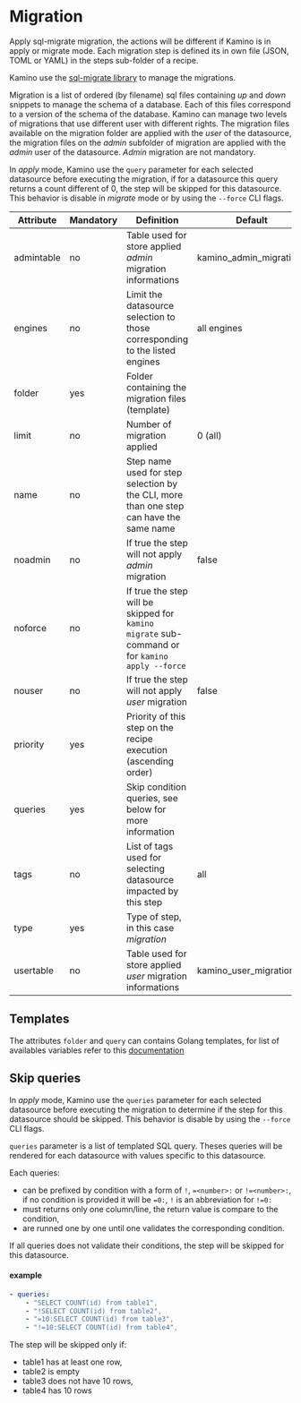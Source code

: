 # Migration

Apply sql-migrate migration, the actions will be different if Kamino is in apply or migrate mode. Each migration step is defined its in own file (JSON, TOML or YAML) in the steps sub-folder of a recipe. 

Kamino use the [sql-migrate library](https://github.com/rubenv/sql-migrate) to manage the migrations.

Migration is a list of ordered (by filename) sql files containing _up_ and _down_ snippets to manage the schema of a database. Each of this files correspond to a version of the schema of the database. Kamino can manage two levels of migrations that use different user with different rights. The migration files available on the migration folder are applied with the _user_ of the datasource, the migration files on the _admin_ subfolder of migration are applied with the _admin_ user of the datasource. _Admin_ migration are not mandatory.

In _apply_ mode, Kamino use the `query` parameter for each selected datasource before executing the migration, if for a datasource this query returns a count different of 0, the step will be skipped for this datasource. This behavior is disable in _migrate_ mode or by using the `--force` CLI flags.

Attribute     | Mandatory | Definition | Default
--------------|----------------|------------|-----
admintable    | no  | Table used for store applied _admin_ migration informations | kamino_admin_migrations
engines       | no  | Limit the datasource selection to those corresponding to the listed engines | all engines
folder        | yes | Folder containing the migration files (template)
limit         | no  | Number of migration applied | 0 (all)
name          | no  | Step name used for step selection by the CLI, more than one step can have the same name
noadmin       | no  | If true the step will not apply _admin_ migration | false 
noforce       | no  | If true the step will be skipped for `kamino migrate` sub-command or for `kamino apply --force` 
nouser        | no  | If true the step will not apply _user_ migration | false 
priority      | yes | Priority of this step on the recipe execution (ascending order)
queries       | yes | Skip condition queries, see below for more information
tags          | no  | List of tags used for selecting datasource impacted by this step | all
type          | yes | Type of step, in this case _migration_
usertable     | no  | Table used for store applied _user_ migration informations | kamino_user_migrations

## Templates 
The attributes `folder` and `query` can contains Golang templates, for list of availables variables refer to this [documentation](/doc/template.md)

## Skip queries
In _apply_ mode, Kamino use the `queries` parameter for each selected datasource before executing the migration to determine if the step for this datasource should be skipped. This behavior is disable by using the `--force` CLI flags.

`queries` parameter is a list of templated SQL query. Theses queries will be rendered for each datasource with values specific to this datasource.

Each queries: 
  * can be prefixed by condition with a form of `!`, `=<number>:` or `!=<number>:`, if no condition is provided it will be `=0:`, `!` is an abbreviation for `!=0:`
  * must returns only one column/line, the return value is compare to the condition,
  * are runned one by one until one validates the corresponding condition.
  
If all queries does not validate their conditions, the step will be skipped for this datasource.

#### example 
```yaml
- queries:
    - "SELECT COUNT(id) from table1",
	- "!SELECT COUNT(id) from table2",
	- "=10:SELECT COUNT(id) from table3",
	- "!=10:SELECT COUNT(id) from table4",
```

The step will be skipped only if: 
  * table1 has at least one row,
  * table2 is empty
  * table3 does not have 10 rows,
  * table4 has 10 rows